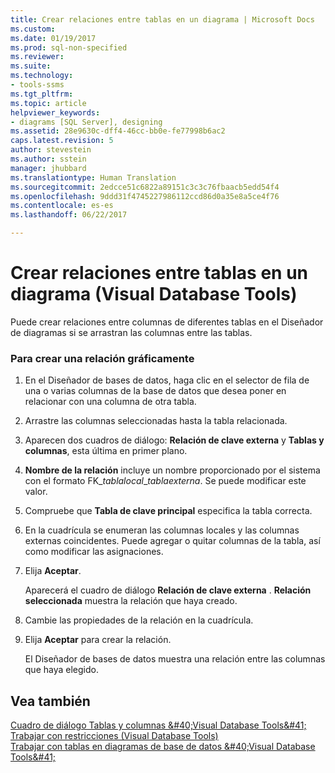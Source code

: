 ```yaml
---
title: Crear relaciones entre tablas en un diagrama | Microsoft Docs
ms.custom: 
ms.date: 01/19/2017
ms.prod: sql-non-specified
ms.reviewer: 
ms.suite: 
ms.technology:
- tools-ssms
ms.tgt_pltfrm: 
ms.topic: article
helpviewer_keywords:
- diagrams [SQL Server], designing
ms.assetid: 28e9630c-dff4-46cc-bb0e-fe77998b6ac2
caps.latest.revision: 5
author: stevestein
ms.author: sstein
manager: jhubbard
ms.translationtype: Human Translation
ms.sourcegitcommit: 2edcce51c6822a89151c3c3c76fbaacb5edd54f4
ms.openlocfilehash: 9ddd31f4745227986112ccd86d0a35e8a5ce4f76
ms.contentlocale: es-es
ms.lasthandoff: 06/22/2017

---
```

# <a name="create-relationships-between-tables-on-a-diagram-visual-database-tools"></a>Crear relaciones entre tablas en un diagrama (Visual Database Tools)
Puede crear relaciones entre columnas de diferentes tablas en el Diseñador de diagramas si se arrastran las columnas entre las tablas.  
  
### <a name="to-create-a-relationship-graphically"></a>Para crear una relación gráficamente  
  
1.  En el Diseñador de bases de datos, haga clic en el selector de fila de una o varias columnas de la base de datos que desea poner en relacionar con una columna de otra tabla.  
  
2.  Arrastre las columnas seleccionadas hasta la tabla relacionada.  
  
3.  Aparecen dos cuadros de diálogo: **Relación de clave externa** y **Tablas y columnas**, esta última en primer plano.  
  
4.  **Nombre de la relación** incluye un nombre proporcionado por el sistema con el formato FK_*tablalocal*_*tablaexterna*. Se puede modificar este valor.  
  
5.  Compruebe que **Tabla de clave principal** especifica la tabla correcta.  
  
6.  En la cuadrícula se enumeran las columnas locales y las columnas externas coincidentes. Puede agregar o quitar columnas de la tabla, así como modificar las asignaciones.  
  
7.  Elija **Aceptar**.  
  
    Aparecerá el cuadro de diálogo **Relación de clave externa** . **Relación seleccionada** muestra la relación que haya creado.  
  
8.  Cambie las propiedades de la relación en la cuadrícula.  
  
9. Elija **Aceptar** para crear la relación.  
  
    El Diseñador de bases de datos muestra una relación entre las columnas que haya elegido.  
  
## <a name="see-also"></a>Vea también  
[Cuadro de diálogo Tablas y columnas &amp;#40;Visual Database Tools&amp;#41;](../../ssms/visual-db-tools/tables-and-columns-dialog-box-visual-database-tools.md)  
[Trabajar con restricciones (Visual Database Tools)](http://msdn.microsoft.com/en-us/637098af-2567-48f8-90f4-b41df059833e)  
[Trabajar con tablas en diagramas de base de datos &amp;#40;Visual Database Tools&amp;#41;](../../ssms/visual-db-tools/work-with-tables-in-database-diagram-visual-database-tools.md)  
  

